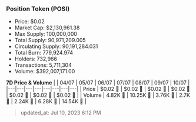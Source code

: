 
  ### Position Token (POSI)
  - Price: $0.02
  - Market Cap: $2,130,961.38
  - Max Supply: 100,000,000
  - Total Supply: 90,971,209.005
  - Circulating Supply: 90,191,284.031
  - Total Burn: 779,924.974
  - Holders: 732,966
  - Transactions: 5,711,304
  - Volume: $392,007,171.00

  **7D Price & Volume**
  | | 04&#x2F;07 | 05&#x2F;07 | 06&#x2F;07 | 07&#x2F;07 | 08&#x2F;07 | 09&#x2F;07 | 10&#x2F;07 |
  |---|---|---|---|---|---|---|---|
  | Price | $0.02 🔻 | $0.02 🔻 | $0.02 🚀 | $0.02 🚀 | $0.02 🚀 | $0.02 🔻 | $0.02 🚀 |
  | Volume | 4.82K 🚀 | 10.25K 🚀 | 3.76K 🔻 | 2.7K 🔻 | 2.24K 🔻 | 6.28K 🚀 | 14.54K 🚀 |

  > updated_at: Jul 10, 2023 6:12 PM
